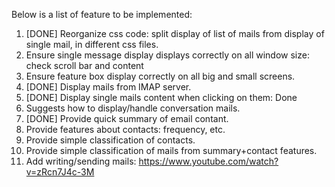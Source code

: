 Below is a list of feature to be implemented:

1. [DONE] Reorganize css code: split display of list of mails from display of single mail, in different css files.
2. Ensure single message display displays correctly on all window size: check scroll bar and content
3. Ensure feature box display correctly on all big and small screens.
4. [DONE] Display mails from IMAP server.
5. [DONE] Display single mails content when clicking on them: Done
6. Suggests how to display/handle conversation mails.
7. [DONE] Provide quick summary of email contant.
8. Provide features about contacts: frequency, etc.
9. Provide simple classification of contacts.
10. Provide simple classification of mails from summary+contact features.
11. Add writing/sending mails: https://www.youtube.com/watch?v=zRcn7J4c-3M